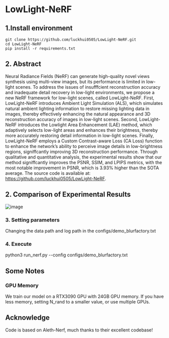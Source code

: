 # LowLight-NeRF


## 1.Install environment
```
git clone https://github.com/luckhui0505/LowLight-NeRF.git
cd LowLight-NeRF
pip install -r requirements.txt
```
## 2. Abstract

Neural Radiance Fields (NeRF) can generate high-quality novel views synthesis using multi-view images, but its performance is limited in low-light scenes. To address the issues of insufffcient reconstruction accuracy and inadequate detail recovery in low-light environments, we propose a new NeRF framework for low-light scenes, called LowLight-NeRF. First, LowLight-NeRF introduces Ambient Light Simulation (ALS), which simulates natural ambient lighting information to restore missing lighting data in images, thereby effectively enhancing the natural appearance and 3D reconstruction accuracy of images in low-light scenes. Second, LowLight-NeRF introduces the Lowlight Area Enhancement (LAE) method, which adaptively selects low-light areas and enhances their brightness, thereby more accurately restoring detail information in low-light scenes. Finally, LowLight-NeRF employs a Custom Contrast-aware Loss (CA Loss) function to enhance the network’s ability to perceive image details in low-brightness regions, signiffcantly improving 3D reconstruction performance. Through qualitative and quantitative analysis, the experimental results show that our method signiffcantly improves the PSNR, SSIM, and LPIPS metrics, with the most notable improvement in PSNR, which is 3.93% higher than the SOTA average. The source code is available at: https://github.com/luckhui0505/LowLight-NeRF.

## 2. Comparison of Experimental Results
![image](https://github.com/luckhui0505/MP-NeRF/pic/picture.jpg) 


### 3. Setting parameters
Changing the data path and log path in the configs/demo_blurfactory.txt
### 4. Execute
python3 run_nerf.py --config configs/demo_blurfactory.txt

## Some Notes
### GPU Memory
We train our model on a RTX3090 GPU with 24GB GPU memory. If you have less memory, setting N_rand to a smaller value, or use multiple GPUs.
## Acknowledge
Code is based on Aleth-Nerf, much thanks to their excellent codebase! 











